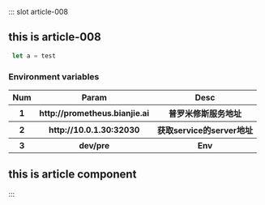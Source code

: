 ::: slot article-008

## this is article-008

```typescript
 let a = test
```

### Environment variables

<table>
        <tr>
            <th>Num</th>
            <th>Param</th>
            <th>Desc</th>
        </tr>
        <tr>
            <th>1</th>
            <th>http://prometheus.bianjie.ai</th>
            <th>普罗米修斯服务地址</th>
        </tr>
        <tr>
            <th>2</th>
            <th>http://10.0.1.30:32030</th>
            <th>获取service的server地址</th>
        </tr>
        <tr>
            <th>3</th>
            <th>dev/pre</th>
            <th>Env</th>
        </tr>


</table>

## this is article component
:::


